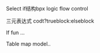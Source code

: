 Select if结构bpx logic flow control

三元表达式  codt?trueblock:elseblock





If fun  ...


Table map model..


